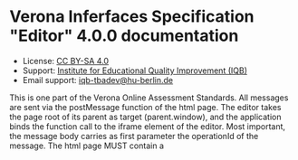 # Verona Inferfaces Specification "Editor" 4.0.0 documentation

* License: [CC BY-SA 4.0](https://creativecommons.org/licenses/by-sa/4.0/)
* Support: [Institute for Educational Quality Improvement (IQB)](https://www.iqb.hu-berlin.de)
* Email support: [iqb-tbadev@hu-berlin.de](mailto:iqb-tbadev@hu-berlin.de)

This is one part of the Verona Online Assessment Standards. All messages are sent via the postMessage function of the html page. The editor takes the page root of its parent as target (parent.window), and the application binds the function call to the iframe element of the editor.
Most important, the message body carries as first parameter the operationId of the message.
The html page MUST contain a <script>-tag with metadata. The syntax and structure of this data are described [here](https://github.com/verona-interfaces/metadata/#readme).

## Table of Contents

* [Operations](#operations)
  * [SUB voeReadyNotification](#sub-voereadynotification-operation)
  * [PUB voeStartCommand](#pub-voestartcommand-operation)
  * [SUB voeDefinitionChangedNotification](#sub-voedefinitionchangednotification-operation)

## Operations

### SUB `voeReadyNotification` Operation

*Ready Notification*

* Operation ID: `voeReadyNotification`

The editor announces that it's code is loaded and initialized so the communication can start.

#### Message `voeReadyNotification`

##### Payload

| Name | Type | Description | Value | Constraints | Notes |
|---|---|---|---|---|---|
| (root) | object | - | - | - | **additional properties are allowed** |
| metadata | string | Via this property, the editor sends the stringified metadata object definied as json-ld in the header of the html file. See [here](https://github.com/verona-interfaces/metadata/#readme) for more information. | - | - | **required** |

> Examples of payload _(generated)_

```json
{
  "metadata": "string"
}
```



### PUB `voeStartCommand` Operation

*Start Command*

* Operation ID: `voeStartCommand`

The application sends parameters for editing the unit and commands the start of user interaction.

#### Message `voeStartCommand`

* Content type: [application/json](https://www.iana.org/assignments/media-types/application/json)

##### Payload

| Name | Type | Description | Value | Constraints | Notes |
|---|---|---|---|---|---|
| (root) | object | - | - | - | **additional properties are allowed** |
| sessionId | string | The session id flags all communication. If a message has no or empty session id, it's not processed. The session id is unique and was generated by the application. Any simple algorithm would work. The session id helps to link the correct unit with the data of the message. Using the id of the editor hosting html element is less reliable, because the element could be reused with another unit. | - | - | **required** |
| unitDefinition | string | The definition of the unit (if given) to be edited. | - | format (`byte`) | - |
| unitDefinitionType | string | This lets the editor the unit definition format know. This might avoid UI mess after getting old definitions. | - | - | - |
| editorConfig | object | This data supplies some information or instruction about this specific editing of the unit. | - | - | **additional properties are allowed** |
| editorConfig.directDownloadUrl | string | After starting the player and loading the unit definition and former responses, it might be necessary to load additional code or data from the server. This data is identified by an resource ID (usually a file name). The player can download this resource by itself without further interaction with the host frontend. The property directDownloadUrl provides the url for download. The player extends this url by an url separator "/" and the resource ID (uri-encoded if needed). | - | - | - |

> Examples of payload _(generated)_

```json
{
  "sessionId": "idk8ur5jf9ru5jk",
  "unitDefinition": "iqb-scripted::1.4.0 title::Testscript Title2??Hilfetext2 multiple-choice::mc_var1::1::Multiple Choice Feld: ::Choice1##Choice2##Choice3??Hilfetext1 drop-down::dd_var1::1::Dropdown Feld: ::Choice1##Choice2##Choice3??Hilfetext1 checkbox::check_var1::0::Ja klick mal! if-start::dd_var1::1 input-text::jajaj::sap osjxapsoxa if-else input-text::jajaj22::sap osjxapsoxa UUUU text::NOT Choice1 if-end",
  "unitDefinitionType": "iqb-scripted@1.4.0",
  "editorConfig": {
    "directDownloadUrl": "https://www.iqb-testcenter.de/download/iskeid-34e845-didmmemdkek"
  }
}
```



### SUB `voeDefinitionChangedNotification` Operation

*Definition Changed Notification*

* Operation ID: `voeDefinitionChangedNotification`

The defintion of the unit has changed.

#### Message `voeDefinitionChangedNotification`

* Content type: [application/json](https://www.iana.org/assignments/media-types/application/json)

##### Payload

| Name | Type | Description | Value | Constraints | Notes |
|---|---|---|---|---|---|
| (root) | object | - | - | - | **additional properties are allowed** |
| sessionId | string | The session id flags all communication. If a message has no or empty session id, it's not processed. The session id is unique and was generated by the application. Any simple algorithm would work. The session id helps to link the correct unit with the data of the message. Using the id of the editor hosting html element is less reliable, because the element could be reused with another unit. | - | - | **required** |
| timeStamp | string | Ensures, that later arriving states are ignored. | - | format (`date-time`) | **required** |
| unitDefinition | string | To be stored. | - | format (`byte`) | - |
| unitDefinitionType | string | In order to understand the defintion outside the editor, the type of the definition should be known. This helps to select a suitable player to run the unit. | - | - | - |
| variables | array<object> | Variable data help to prepare the processing of answers (coding scheme). | - | - | - |
| variables.id | string | - | - | - | **required** |
| variables.type | string | Data type of the value. Additionally, the value might be of type `null` if `nullable` property below is set `true`. | allowed (`"string"`, `"integer"`, `"number"`, `"boolean"`) | - | **required** |
| variables.format | string | Some more information to specify the data type of the value. Every editor might introduce special formats to support answer processing. One example at IQB is 'marking' to store text markings in the form of '85-113-orange'. | - | - | - |
| variables.multiple | boolean | If true, the value can contain multiple values as array of same type. | - | - | - |
| variables.nullable | boolean | If true, the value can be `null` instead of type above. In this case, the value `null` represents a response different to empty or 0. | - | - | - |
| variables.values | array<object> | This list contains of possible values of the variable. | - | - | - |
| variables.values.value | string | - | - | - | **required** |
| variables.values.label | string | Label to describe the value. If - for example - there are options to select and these options are stored as numbers 1/2/3 etc., the label can help to identify the selected option in dialogs and analyses. | - | - | - |
| variables.valuesComplete | boolean | If true, the list of possible values contains of ALL possible values. | - | - | - |

> Examples of payload _(generated)_

```json
{
  "sessionId": "idk8ur5jf9ru5jk",
  "timeStamp": "2019-08-24T14:15:22Z",
  "unitDefinition": "string",
  "unitDefinitionType": "iqb-scripted@1.4.0",
  "variables": [
    {
      "id": "ME3491a",
      "type": "boolean",
      "format": "marking",
      "multiple": true,
      "nullable": true,
      "values": [
        {
          "value": "1",
          "label": "I love Berlin."
        }
      ],
      "valuesComplete": true
    }
  ]
}
```



